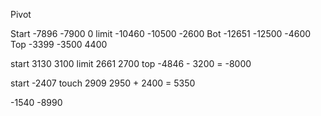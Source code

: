 Pivot

Start -7896 -7900  0 
limit -10460 -10500 -2600
Bot -12651 -12500 -4600
Top -3399 -3500 4400

start 3130 3100
limit 2661 2700
top -4846 - 3200 = -8000

start -2407
touch 2909
2950 + 2400 = 5350

-1540
-8990